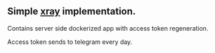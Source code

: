 ## Simple [xray](https://github.com/XTLS/Xray-core) implementation.

Contains server side dockerized app with access token regeneration.

Access token sends to telegram every day.
